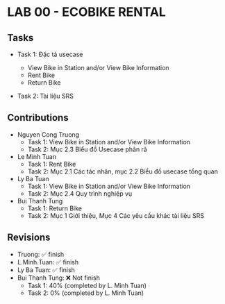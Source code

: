# LAB 00 - ECOBIKE RENTAL
## Tasks
* Task 1: Đặc tả usecase
	* View Bike in Station and/or View Bike Information 
 	* Rent Bike
 	* Return Bike

* Task 2: Tài liệu SRS

## Contributions
* Nguyen Cong Truong
	* Task 1: View Bike in Station and/or View Bike Information 
	* Task 2: Mục 2.3 Biểu đồ Usecase phân rã
* Le Minh Tuan
	* Task 1: Rent Bike 
	* Task 2: Mục 2.1 Các tác nhân, mục 2.2 Biểu đồ usecase tổng quan
* Ly Ba Tuan
	* Task 1: View Bike in Station and/or View Bike Information 
	* Task 2: Mục 2.4 Quy trình nghiệp vụ
* Bui Thanh Tung
	 * Task 1: Return Bike
	 * Task 2: Mục 1 Giới thiệu, Mục 4 Các yêu cầu khác tài liệu SRS
## Revisions
* Truong: ✅ finish
* L.Minh.Tuan: ✅ finish
* Ly Ba Tuan: ✅ finish
* Bui Thanh Tung: ❌ Not finish
	* Task 1: 40% (completed by L. Minh Tuan)
	* Task 2: 0%  (completed by L. Minh Tuan)